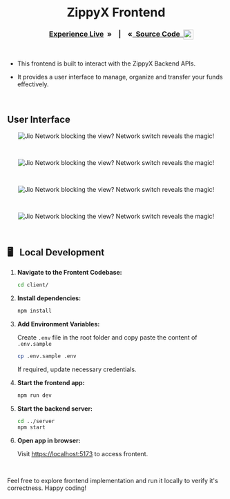 <br>
<h1 align="center">ZippyX Frontend</h1>

<h3 align="center">

<img src = "../assets/live.gif" width = 16px align="center"/>&nbsp;&nbsp;[Experience Live](https://zippy-x.vercel.app/) &nbsp;» &nbsp;&nbsp;&nbsp;|&nbsp;&nbsp;&nbsp; «[&nbsp; Source Code &nbsp;](../client/)<img src = "https://media2.giphy.com/media/QssGEmpkyEOhBCb7e1/giphy.gif?cid=ecf05e47a0n3gi1bfqntqmob8g9aid1oyj2wr3ds3mg700bl&rid=giphy.gif" width = 23px align="top"/>

</h3>
<br>

- This frontend is built to interact with the ZippyX Backend APIs.

- It provides a user interface to manage, organize and transfer your funds effectively.

<br>

<h2>User Interface</h2>

<p align=center>
  <img alt="Jio Network blocking the view? Network switch reveals the magic!" src="./src/assets/ui-1.png">
<p>
<br>

<p align=center>
  <img  alt="Jio Network blocking the view? Network switch reveals the magic!" src="./src/assets/ui-1-light.png">
<p>
<br>

<p align=center>
  <img alt="Jio Network blocking the view? Network switch reveals the magic!" src="./src/assets/ui-2.png">
<p>
<br>

<p align=center>
  <img alt="Jio Network blocking the view? Network switch reveals the magic!" src="./src/assets/ui-2-light.png">
<p>
<br>

<h2>🖥️&nbsp;&nbsp; Local Development</h2>

1. **Navigate to the Frontent Codebase:**

   ```bash
   cd client/
   ```

2. **Install dependencies:**

   ```bash
   npm install
   ```

3. **Add Environment Variables:**

   Create `.env` file in the root folder and copy paste the content of `.env.sample`

   ```bash
   cp .env.sample .env
   ```

   If required, update necessary credentials.

4. **Start the frontend app:**

   ```bash
   npm run dev
   ```

5. **Start the backend server:**

   ```bash
   cd ../server
   npm start
   ```

6. **Open app in browser:**

   Visit [https://localhost:5173](https://localhost:5173) to access frontent.

<br>

Feel free to explore frontend implementation and run it locally to verify it's correctness. Happy coding!
